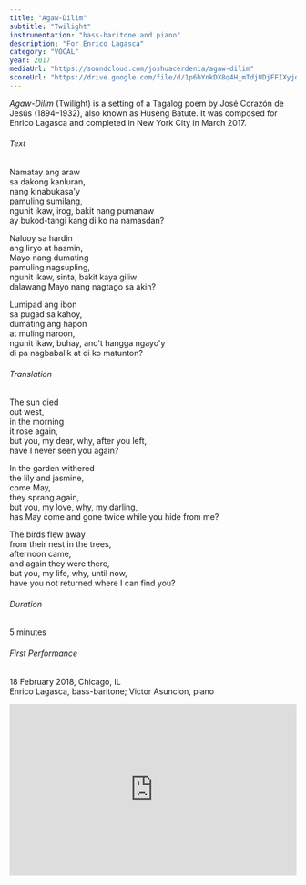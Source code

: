 ```yaml
---
title: "Agaw-Dilim"
subtitle: "Twilight"
instrumentation: "bass-baritone and piano"
description: "For Enrico Lagasca"
category: "VOCAL"
year: 2017
mediaUrl: "https://soundcloud.com/joshuacerdenia/agaw-dilim"
scoreUrl: "https://drive.google.com/file/d/1p6bYnkDX8q4H_mTdjUDjFFIXyjdLw3fT/view?usp=sharing"
---
```


_Agaw-Dilim_ (Twilight) is a setting of a Tagalog poem by José Corazón de Jesús (1894–1932), also known as Huseng Batute. It was composed for Enrico Lagasca and completed in New York City in March 2017.

###### Text

Namatay ang araw\
sa dakong kanluran,\
nang kinabukasa'y\
pamuling sumilang,\
ngunit ikaw, irog, bakit nang pumanaw\
ay bukod-tangi kang di ko na namasdan?

Naluoy sa hardin\
ang liryo at hasmin,\
Mayo nang dumating\
pamuling nagsupling,\
ngunit ikaw, sinta, bakit kaya giliw\
dalawang Mayo nang nagtago sa akin?

Lumipad ang ibon\
sa pugad sa kahoy,\
dumating ang hapon\
at muling naroon,\
ngunit ikaw, buhay, ano't hangga ngayo'y\
di pa nagbabalik at di ko matunton?

###### Translation

The sun died\
out west,\
in the morning\
it rose again,\
but you, my dear, why, after you left,\
have I never seen you again? 

In the garden withered\
the lily and jasmine,\
come May,\
they sprang again,\
but you, my love, why, my darling,\
has May come and gone twice while you hide from me?

The birds flew away\
from their nest in the trees,\
afternoon came,\
and again they were there,\
but you, my life, why, until now,\
have you not returned where I can find you?

###### Duration

5 minutes

###### First Performance

18 February 2018, Chicago, IL\
Enrico Lagasca, bass-baritone; Victor Asuncion, piano

<iframe width="100%" height="300" scrolling="no" frameborder="no" allow="autoplay" src="https://w.soundcloud.com/player/?url=https%3A//api.soundcloud.com/tracks/563545530&color=%234a4a4a&auto_play=false&hide_related=false&show_comments=true&show_user=true&show_reposts=false&show_teaser=true&visual=true"></iframe>